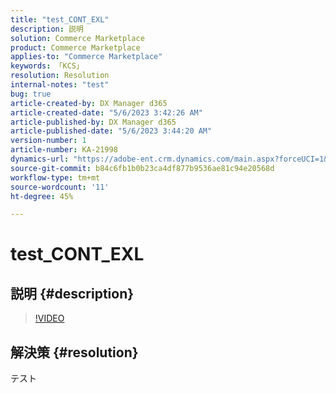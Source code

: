 ```yaml
---
title: "test_CONT_EXL"
description: 説明
solution: Commerce Marketplace
product: Commerce Marketplace
applies-to: "Commerce Marketplace"
keywords: 「KCS」
resolution: Resolution
internal-notes: "test"
bug: true
article-created-by: DX Manager d365
article-created-date: "5/6/2023 3:42:26 AM"
article-published-by: DX Manager d365
article-published-date: "5/6/2023 3:44:20 AM"
version-number: 1
article-number: KA-21998
dynamics-url: "https://adobe-ent.crm.dynamics.com/main.aspx?forceUCI=1&pagetype=entityrecord&etn=knowledgearticle&id=ff802aff-bfeb-ed11-a7c6-6045bd0061cb"
source-git-commit: b84c6fb1b0b23ca4df877b9536ae81c94e20568d
workflow-type: tm+mt
source-wordcount: '11'
ht-degree: 45%

---
```


# test_CONT_EXL

## 説明 {#description}



>[!VIDEO](https://video.tv.adobe.com/v/18696?quality=9&amp;learn=on)




## 解決策 {#resolution}


テスト
